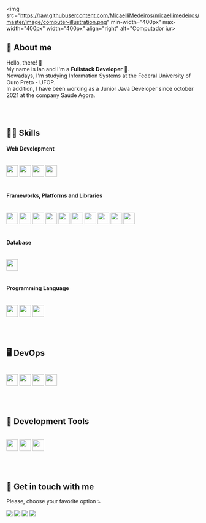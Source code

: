 <img src="https://raw.githubusercontent.com/MicaelliMedeiros/micaellimedeiros/master/image/computer-illustration.png" min-width="400px" max-width="400px" width="400px" align="right" alt="Computador iur>

## 🥷 About me
<p align="left"> 
  Hello, there! 👋<br>My name is Ian and I'm a <strong>Fullstack Developer</strong> 🚀.<br>
  Nowadays, I'm studying Information Systems at the Federal University of Ouro Preto - UFOP.<br>
  In addition, I have been working as a Junior Java Developer since october 2021 at the company Saúde Agora.
</p><br><br>

## 👨‍💻 Skills
<p align="left">
  <h4>Web Development</h4>
    <br>
    <img height="30" src="https://img.shields.io/badge/html5-%23E34F26.svg?style=for-the-badge&logo=html5&logoColor=white" />
    <img height="30" src="https://img.shields.io/badge/css3-%231572B6.svg?style=for-the-badge&logo=css3&logoColor=white" />
    <img height="30" src="https://img.shields.io/badge/javascript-%23323330.svg?style=for-the-badge&logo=javascript&logoColor=%23F7DF1E" />
    <img height="30" src="https://img.shields.io/badge/typescript-%23007ACC.svg?style=for-the-badge&logo=typescript&logoColor=white" />
    <br><br>
  <h4>Frameworks, Platforms and Libraries</h4>
    <br>
    <img height="30" src="https://img.shields.io/badge/bootstrap-%23563D7C.svg?style=for-the-badge&logo=bootstrap&logoColor=white" />
    <img height="30" src="https://img.shields.io/badge/jquery-%230769AD.svg?style=for-the-badge&logo=jquery&logoColor=white" />
    <img height="30" src="https://img.shields.io/badge/react-%2320232a.svg?style=for-the-badge&logo=react&logoColor=%2361DAFB" />
    <img height="30" src="https://img.shields.io/badge/vuejs-%2335495e.svg?style=for-the-badge&logo=vuedotjs&logoColor=%234FC08D" />
    <img height="30" src="https://img.shields.io/badge/NPM-%23000000.svg?style=for-the-badge&logo=npm&logoColor=white" />
    <img height="30" src="https://img.shields.io/badge/yarn-%232C8EBB.svg?style=for-the-badge&logo=yarn&logoColor=white" />
    <img height="30" src="https://img.shields.io/badge/styled--components-DB7093?style=for-the-badge&logo=styled-components&logoColor=white" />
    <img height="30" src="https://img.shields.io/badge/SASS-hotpink.svg?style=for-the-badge&logo=SASS&logoColor=white" />
    <img height="30" src="https://img.shields.io/badge/redux-%23593d88.svg?style=for-the-badge&logo=redux&logoColor=white" />
    <img height="30" src="https://img.shields.io/badge/React_Router-CA4245?style=for-the-badge&logo=react-router&logoColor=white" />
    <br><br>
  <h4>Database</h4>
    <br>
    <img height="30" src="https://img.shields.io/badge/postgres-%23316192.svg?style=for-the-badge&logo=postgresql&logoColor=white" />
    <br><br>
  <h4>Programming Language</h4>
    <br>
    <img height="30" src="https://img.shields.io/badge/c-%2300599C.svg?style=for-the-badge&logo=c&logoColor=white" />
    <img height="30" src="https://img.shields.io/badge/c++-%2300599C.svg?style=for-the-badge&logo=c%2B%2B&logoColor=white" />
    <img height="30" src="https://img.shields.io/badge/java-%23ED8B00.svg?style=for-the-badge&logo=java&logoColor=white" />
</p>
<br><br>

## 🖥️ DevOps
<p align="left">
  <br>
  <img height="30" src="https://img.shields.io/badge/git-%23F05033.svg?style=for-the-badge&logo=git&logoColor=white" />
  <img height="30" src="https://img.shields.io/badge/github-%23121011.svg?style=for-the-badge&logo=github&logoColor=white" />
  <img height="30" src="https://img.shields.io/badge/gitlab-%23181717.svg?style=for-the-badge&logo=gitlab&logoColor=white" />
  <img height="30" src="https://img.shields.io/badge/netlify-%23000000.svg?style=for-the-badge&logo=netlify&logoColor=#00C7B7" />
</p>
<br><br>

## 💼 Development Tools
<p align="left">
  <br>
  <img height="30" src="https://img.shields.io/badge/Visual%20Studio-5C2D91.svg?style=for-the-badge&logo=visual-studio&logoColor=white" />
  <img height="30" src="https://img.shields.io/badge/Eclipse-FE7A16.svg?style=for-the-badge&logo=Eclipse&logoColor=white" />
  <img height="30" src="https://img.shields.io/badge/figma-%23F24E1E.svg?style=for-the-badge&logo=figma&logoColor=white" />
</p>
<br><br>

## 💌 Get in touch with me
<p align="left">
   Please, choose your favorite option ⤵️
</p>

<p align="left">
  <a href="mailto: ilangkammer16@gmail.com" target="_blank">
  <img src="https://img.shields.io/badge/Gmail-D14836?style=for-the-badge&logo=gmail&logoColor=white" /></a>

  <a href="https://www.linkedin.com/in/ian-langkammer-batista-a32b79169/" target="_blank">
  <img src="https://img.shields.io/badge/linkedin-%230077B5.svg?style=for-the-badge&logo=linkedin&logoColor=white" /></a>

  <a href="https://www.instagram.com/ianlgk/" target="_blank">
  <img src="https://img.shields.io/badge/Instagram-%23E4405F.svg?style=for-the-badge&logo=Instagram&logoColor=white"/></a>

  <a href="https://api.whatsapp.com/send?phone=5533988459751" target="_blank">
  <img src="https://img.shields.io/badge/WhatsApp-25D366?style=for-the-badge&logo=whatsapp&logoColor=white"/></a>
</p>  
